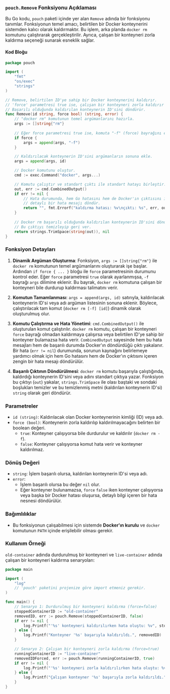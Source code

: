 ### `pouch.Remove` Fonksiyonu Açıklaması

Bu Go kodu, `pouch` paketi içinde yer alan `Remove` adında bir fonksiyonu tanımlar. Fonksiyonun temel amacı, belirtilen bir Docker konteynerini sistemden kalıcı olarak kaldırmaktır. Bu işlem, arka planda `docker rm` komutunu çalıştırarak gerçekleştirilir. Ayrıca, çalışan bir konteyneri zorla kaldırma seçeneği sunarak esneklik sağlar.

#### Kod Bloğu

```go
package pouch

import (
	"fmt"
	"os/exec"
	"strings"
)

// Remove, belirtilen ID'ye sahip bir Docker konteynerini kaldırır.
// 'force' parametresi true ise, çalışan bir konteyneri zorla kaldırır (-f).
// Başarılı olduğunda kaldırılan konteynerin ID'sini döndürür.
func Remove(id string, force bool) (string, error) {
	// "docker rm" komutunun temel argümanlarını hazırla.
	args := []string{"rm"}
	
	// Eğer force parametresi true ise, komuta "-f" (force) bayrağını ekle.
	if force {
		args = append(args, "-f")
	}

	// Kaldırılacak konteynerin ID'sini argümanların sonuna ekle.
	args = append(args, id)

	// Docker komutunu oluştur.
	cmd := exec.Command("docker", args...)

	// Komutu çalıştır ve standart çıktı ile standart hatayı birleştir.
	out, err := cmd.CombinedOutput()
	if err != nil {
		// Hata durumunda, hem Go hatasını hem de Docker'ın çıktısını içeren
		// detaylı bir hata mesajı döndür.
		return "", fmt.Errorf("kaldırma hatası: %v\nçıktı: %s", err, out)
	}
	
	// Docker rm başarılı olduğunda kaldırılan konteynerin ID'sini döndürür.
	// Bu çıktıyı temizleyip geri ver.
	return strings.TrimSpace(string(out)), nil
}
```

### Fonksiyon Detayları

1.  **Dinamik Argüman Oluşturma**:
    Fonksiyon, `args := []string{"rm"}` ile `docker rm` komutunun temel argümanlarını oluşturarak işe başlar. Ardından `if force { ... }` bloğu ile `force` parametresinin durumunu kontrol eder. Eğer `force` parametresi `true` olarak ayarlanmışsa, `-f` bayrağı `args` dilimine eklenir. Bu bayrak, `docker rm` komutuna çalışan bir konteyneri bile durdurup kaldırması talimatını verir.

2.  **Komutun Tamamlanması**:
    `args = append(args, id)` satırıyla, kaldırılacak konteynerin ID'si veya adı argüman listesinin sonuna eklenir. Böylece, çalıştırılacak tam komut (`docker rm [-f] [id]`) dinamik olarak oluşturulmuş olur.

3.  **Komutu Çalıştırma ve Hata Yönetimi**:
    `cmd.CombinedOutput()` ile oluşturulan komut çalıştırılır. `docker rm` komutu, çalışan bir konteyneri `force` bayrağı olmadan kaldırmaya çalışırsa veya belirtilen ID'ye sahip bir konteyner bulamazsa hata verir. `CombinedOutput` sayesinde hem bu hata mesajları hem de başarılı durumda Docker'ın döndürdüğü çıktı yakalanır. Bir hata (`err != nil`) durumunda, sorunun kaynağını belirlemeye yardımcı olmak için hem Go hatasını hem de Docker'ın çıktısını içeren zengin bir hata mesajı döndürülür.

4.  **Başarılı Çıktının Döndürülmesi**:
    `docker rm` komutu başarıyla çalıştığında, kaldırdığı konteynerin ID'sini veya adını standart çıktıya yazar. Fonksiyon bu çıktıyı (`out`) yakalar, `strings.TrimSpace` ile olası baştaki ve sondaki boşlukları temizler ve bu temizlenmiş metni (kaldırılan konteynerin ID'si) `string` olarak geri döndürür.

### Parametreler

*   `id (string)`: Kaldırılacak olan Docker konteynerinin kimliği (ID) veya adı.
*   `force (bool)`: Konteynerin zorla kaldırılıp kaldırılmayacağını belirten bir boolean değeri.
    *   `true`: Konteyner çalışıyorsa bile durdurulur ve kaldırılır (`docker rm -f`).
    *   `false`: Konteyner çalışıyorsa komut hata verir ve konteyner kaldırılmaz.

### Dönüş Değeri

*   `string`: İşlem başarılı olursa, kaldırılan konteynerin ID'si veya adı.
*   `error`:
    *   İşlem başarılı olursa bu değer `nil` olur.
    *   Eğer konteyner bulunamazsa, `force` `false` iken konteyner çalışıyorsa veya başka bir Docker hatası oluşursa, detaylı bilgi içeren bir hata nesnesi döndürülür.

### Bağımlılıklar

*   Bu fonksiyonun çalışabilmesi için sistemde **Docker'ın kurulu** ve `docker` komutunun `PATH` içinde erişilebilir olması gerekir.

### Kullanım Örneği

`old-container` adında durdurulmuş bir konteyneri ve `live-container` adında çalışan bir konteyneri kaldırma senaryoları:

```go
package main

import (
	"log"
	// 'pouch' paketini projenize göre import etmeniz gerekir.
)

func main() {
	// Senaryo 1: Durdurulmuş bir konteyneri kaldırma (force=false)
	stoppedContainerID := "old-container"
	removedID, err := pouch.Remove(stoppedContainerID, false)
	if err != nil {
		log.Printf("'%s' konteyneri kaldırılırken hata oluştu: %v", stoppedContainerID, err)
	} else {
		log.Printf("Konteyner '%s' başarıyla kaldırıldı.", removedID)
	}

	// Senaryo 2: Çalışan bir konteyneri zorla kaldırma (force=true)
	runningContainerID := "live-container"
	removedIDForced, err := pouch.Remove(runningContainerID, true)
	if err != nil {
		log.Printf("'%s' konteyneri zorla kaldırılırken hata oluştu: %v", runningContainerID, err)
	} else {
		log.Printf("Çalışan konteyner '%s' başarıyla zorla kaldırıldı.", removedIDForced)
	}
}
```